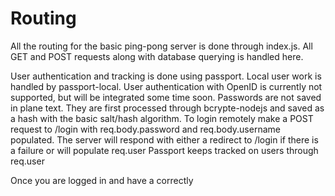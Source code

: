 # Routing

All the routing for the basic ping-pong server is done through index.js. All GET and POST requests along with database querying is handled here.

User authentication and tracking is done using passport. Local user work is handled by passport-local. User authentication with OpenID is currently not supported, but will be integrated some time soon. 
Passwords are not saved in plane text. They are first processed through bcrypte-nodejs and saved as a hash with the basic salt/hash algorithm. 
To login remotely make a POST request to /login with req.body.password and req.body.username populated. The server will respond with either a redirect to /login if there is a failure or will populate req.user
Passport keeps tracked on users through req.user

Once you are logged in and have a correctly 
